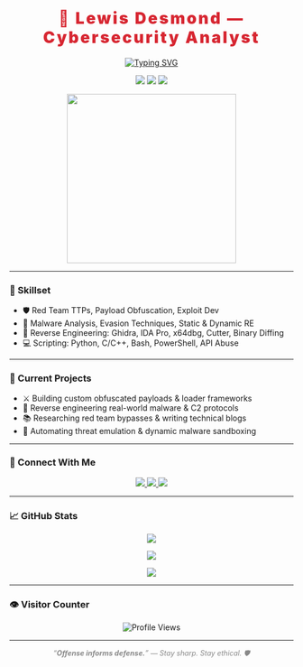 <!-- README.md -->

<h1 align="center" style="color:#d72631; font-weight: 900; letter-spacing: 3px;">
  🔴 Lewis Desmond — Cybersecurity Analyst
</h1>

<p align="center">
  <a href="https://readme-typing-svg.demolab.com/demo/">
    <img src="https://readme-typing-svg.demolab.com?font=Fira+Code&pause=1000&color=FB1348&background=FFFFFF00&center=true&vCenter=true&width=435&lines=CyberSecurity+Analyst;Malware+Researcher;Red+Team+Ops;University+Student" alt="Typing SVG" />
  </a>
</p>

<p align="center">
  <img src="https://img.shields.io/badge/Status-Active-red?style=for-the-badge&logo=ghost" />
  <img src="https://img.shields.io/badge/Role-Cybersecurity%20Analyst-blue?style=for-the-badge&logo=security" />
  <img src="https://img.shields.io/badge/Learning-OSCP-orange?style=for-the-badge&logo=hackthebox" />
</p>

<p align="center">
  <img src="https://media1.giphy.com/media/v1.Y2lkPTc5MGI3NjExN3o0dnkxbjhzNjlvMG9saWl0ajA3YW53b2Q5eWt0aWJ2Y2hvMW94MyZlcD12MV9pbnRlcm5hbF9naWZfYnlfaWQmY3Q9Zw/Ya63hjCGVaHjmXzWy0/giphy.gif" width="300" />
</p>

---

### 🧰 Skillset

- 🛡️ Red Team TTPs, Payload Obfuscation, Exploit Dev  
- 🔬 Malware Analysis, Evasion Techniques, Static & Dynamic RE  
- 🧠 Reverse Engineering: Ghidra, IDA Pro, x64dbg, Cutter, Binary Diffing  
- 💻 Scripting: Python, C/C++, Bash, PowerShell, API Abuse  

---

### 🔬 Current Projects

- ⚔️ Building custom obfuscated payloads & loader frameworks  
- 🧬 Reverse engineering real-world malware & C2 protocols  
- 📚 Researching red team bypasses & writing technical blogs  
- 🤖 Automating threat emulation & dynamic malware sandboxing  

---

### 🔗 Connect With Me

<p align="center">
  <a href="https://linkedin.com/in/your-linkedin" target="_blank">
    <img src="https://img.shields.io/badge/LinkedIn-0A66C2?style=for-the-badge&logo=linkedin&logoColor=white" />
  </a>
  <a href="https://twitter.com/your-twitter" target="_blank">
    <img src="https://img.shields.io/badge/Twitter-1DA1F2?style=for-the-badge&logo=twitter&logoColor=white" />
  </a>
  <a href="https://yourblog.com" target="_blank">
    <img src="https://img.shields.io/badge/Blog-Research%20Posts-black?style=for-the-badge&logo=githubpages&logoColor=white" />
  </a>
</p>

---

### 📈 GitHub Stats

<p align="center">
  <img src="https://github-readme-stats.vercel.app/api?username=Yenn503&show_icons=true&theme=radical&hide_border=true&title_color=FB1348&icon_color=FB1348&text_color=ffffff&bg_color=0d1117" />
</p>

<p align="center">
  <img src="https://github-readme-streak-stats.herokuapp.com/?user=Yenn503&theme=radical&hide_border=true&ring=FB1348&fire=FB1348&currStreakLabel=FB1348" />
</p>

<p align="center">
  <img src="https://github-readme-stats.vercel.app/api/top-langs/?username=Yenn503&layout=compact&theme=radical&hide_border=true&title_color=FB1348&text_color=ffffff&bg_color=0d1117" />
</p>

---

### 👁️ Visitor Counter

<p align="center">
  <img src="https://komarev.com/ghpvc/?username=Yenn503&style=flat-square&color=FB1348" alt="Profile Views" />
</p>

---

<p align="center" style="font-style: italic; color: #888; font-size: 0.9em;">
  “<strong>Offense informs defense.</strong>” — Stay sharp. Stay ethical. 🛡️
</p>
